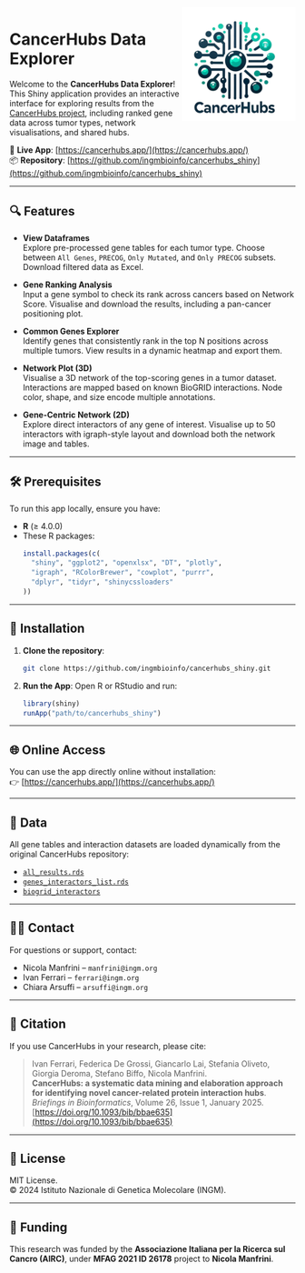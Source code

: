 <img src="www/cancerhubs_logo.png" align="right" alt="CancerHubs Logo" width="200" />

# CancerHubs Data Explorer

Welcome to the **CancerHubs Data Explorer**!  
This Shiny application provides an interactive interface for exploring results from the [CancerHubs project](https://github.com/ingmbioinfo/cancerhubs), including ranked gene data across tumor types, network visualisations, and shared hubs.

🧪 **Live App**: [https://cancerhubs.app/](https://cancerhubs.app/)  
📦 **Repository**: [https://github.com/ingmbioinfo/cancerhubs_shiny](https://github.com/ingmbioinfo/cancerhubs_shiny)

---

## 🔍 Features

- **View Dataframes**  
  Explore pre-processed gene tables for each tumor type. Choose between `All Genes`, `PRECOG`, `Only Mutated`, and `Only PRECOG` subsets. Download filtered data as Excel.

- **Gene Ranking Analysis**  
  Input a gene symbol to check its rank across cancers based on Network Score. Visualise and download the results, including a pan-cancer positioning plot.

- **Common Genes Explorer**  
  Identify genes that consistently rank in the top N positions across multiple tumors. View results in a dynamic heatmap and export them.

- **Network Plot (3D)**  
  Visualise a 3D network of the top-scoring genes in a tumor dataset. Interactions are mapped based on known BioGRID interactions. Node color, shape, and size encode multiple annotations.

- **Gene-Centric Network (2D)**  
  Explore direct interactors of any gene of interest. Visualise up to 50 interactors with igraph-style layout and download both the network image and tables.

---

## 🛠️ Prerequisites

To run this app locally, ensure you have:

- **R** (≥ 4.0.0)
- These R packages:
  ```r
  install.packages(c(
    "shiny", "ggplot2", "openxlsx", "DT", "plotly",
    "igraph", "RColorBrewer", "cowplot", "purrr",
    "dplyr", "tidyr", "shinycssloaders"
  ))
  ```

---

## 💾 Installation

1. **Clone the repository**:
   ```bash
   git clone https://github.com/ingmbioinfo/cancerhubs_shiny.git
   ```

2. **Run the App**:
   Open R or RStudio and run:
   ```r
   library(shiny)
   runApp("path/to/cancerhubs_shiny")
   ```

---

## 🌐 Online Access

You can use the app directly online without installation:  
👉 [https://cancerhubs.app/](https://cancerhubs.app/)

---

## 🧬 Data

All gene tables and interaction datasets are loaded dynamically from the original CancerHubs repository:

- [`all_results.rds`](https://github.com/ingmbioinfo/cancerhubs/blob/main/result/all_results.rds)
- [`genes_interactors_list.rds`](https://github.com/ingmbioinfo/cancerhubs/blob/main/result/genes_interactors_list.rds)
- [`biogrid_interactors`](https://github.com/ingmbioinfo/cancerhubs/blob/main/data/biogrid_interactors)

---

## 🙋‍♀️ Contact

For questions or support, contact:

- Nicola Manfrini – `manfrini@ingm.org`
- Ivan Ferrari – `ferrari@ingm.org`
- Chiara Arsuffi – `arsuffi@ingm.org`

---

## 📖 Citation

If you use CancerHubs in your research, please cite:

> Ivan Ferrari, Federica De Grossi, Giancarlo Lai, Stefania Oliveto, Giorgia Deroma, Stefano Biffo, Nicola Manfrini.  
> **CancerHubs: a systematic data mining and elaboration approach for identifying novel cancer-related protein interaction hubs**.  
> _Briefings in Bioinformatics_, Volume 26, Issue 1, January 2025.  
> [https://doi.org/10.1093/bib/bbae635](https://doi.org/10.1093/bib/bbae635)

---

## 📜 License

MIT License.  
© 2024 Istituto Nazionale di Genetica Molecolare (INGM).

---

## 💸 Funding

This research was funded by the **Associazione Italiana per la Ricerca sul Cancro (AIRC)**, under **MFAG 2021 ID 26178** project to **Nicola Manfrini**.
